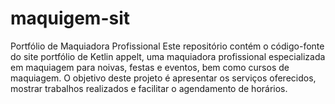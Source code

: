 # maquigem-sit
Portfólio de Maquiadora Profissional
Este repositório contém o código-fonte do site portfólio de Ketlin appelt, uma maquiadora profissional especializada em maquiagem para noivas, festas e eventos, bem como cursos de maquiagem. O objetivo deste projeto é apresentar os serviços oferecidos, mostrar trabalhos realizados e facilitar o agendamento de horários.
